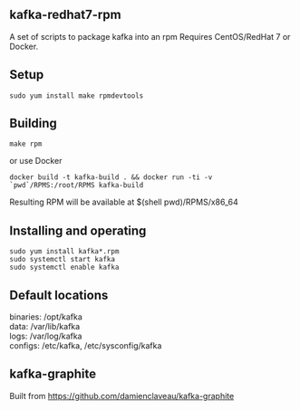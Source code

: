 kafka-redhat7-rpm
---------
A set of scripts to package kafka into an rpm
Requires CentOS/RedHat 7 or Docker.

Setup
-----
    sudo yum install make rpmdevtools

Building
--------
    make rpm

or use Docker

    docker build -t kafka-build . && docker run -ti -v `pwd`/RPMS:/root/RPMS kafka-build
    

Resulting RPM will be available at $(shell pwd)/RPMS/x86_64

Installing and operating
------------------------
    sudo yum install kafka*.rpm
    sudo systemctl start kafka
    sudo systemctl enable kafka

Default locations
-----------------
binaries: /opt/kafka  
data:     /var/lib/kafka  
logs:     /var/log/kafka  
configs:  /etc/kafka, /etc/sysconfig/kafka  

kafka-graphite
--------------
Built from https://github.com/damienclaveau/kafka-graphite
